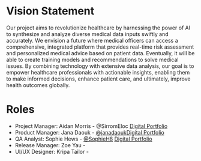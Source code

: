 # Vision Statement

Our project aims to revolutionize healthcare by harnessing the power of AI to synthesize and analyze diverse medical data inputs swiftly and accurately. We envision a future where medical officers can access a comprehensive, integrated platform that provides real-time risk assessment and personalized medical advice based on patient data. Eventually, it will be able to create training models and recommendations to solve medical issues. By combining technology with extensive data analysis, our goal is to empower healthcare professionals with actionable insights, enabling them to make informed decisions, enhance patient care, and ultimately, improve health outcomes globally.



# Roles
- Project Manager: Aidan Morris - @SirromEloc [Digital Portfolio](https://codermerlin.academy/users/aidan-morris/Digital%20Portfolio/index.html)
- Product Manager: Jana Daouk - [@janadaouk](http://github.com/janadaouk)[Digital Portfolio](https://codermerlin.academy/users/jana-daouk/Digital%20Portfolio/index.html)  
- QA Analyst: Sophie Hews - [@SophieH8](https://github.com/SophieH8) [Digital Portfolio](https://codermerlin.academy/users/sophie-hews/Digital%20Portfolio/index.html)
- Release Manager: Zoe Yau -
- UI/UX Designer: Kripa Tailor -

